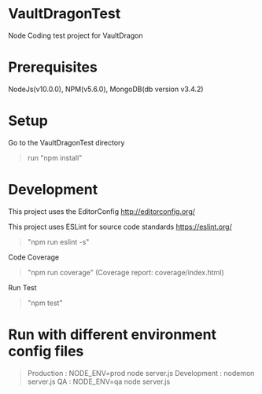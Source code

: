 # VaultDragonTest
Node Coding test project for VaultDragon

# Prerequisites
 NodeJs(v10.0.0), NPM(v5.6.0), MongoDB(db version v3.4.2)

# Setup
Go to the VaultDragonTest directory
> run "npm install"

# Development
This project uses the EditorConfig
http://editorconfig.org/

This project uses ESLint for source code standards
https://eslint.org/
> "npm run eslint -s"  

Code Coverage
> "npm run coverage" (Coverage report: coverage/index.html)

Run Test
> "npm test"

# Run with different environment config files
> Production : NODE_ENV=prod node server.js
> Development : nodemon server.js
> QA : NODE_ENV=qa node server.js
